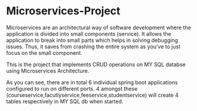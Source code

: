 # Microservices-Project

Microservices are an architectural way of software development where the application is divided into small components (service). It allows the application to break into small parts which helps in solving debugging issues. Thus, it saves from crashing the entire system as you've to just focus on the small component.

This is the project that implements CRUD operations on MY SQL databse using Microservices Architecture.

As you can see, there are in total 6 individual spring boot applications configured to run on different ports. 4 amongst these (courseservice,facutlyservice,feeservice,studentservice) will create 4 tables respectively in MY SQL db when started.

